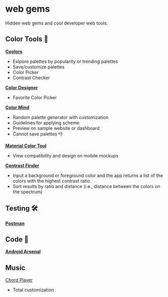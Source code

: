# web gems

Hidden web gems and cool developer web tools.



## Color Tools 🎨

[**Coolors**](https://coolors.co/)  
- Exlpore palettes by popularity or trending palettes
- Save/customize palettes
- Color Picker
- Contrast Checker

[**Color Designer**](https://colordesigner.io/)  
- Favorite Color Picker

[**Color Mind**](http://colormind.io/)  
- Random palette generator with customization
- Guidelines for applying scheme
- Preview on sample website or dashboard
- Cannot save palettes 👎

[**Material Color Tool**](https://material.io/resources/color/#!/?view.left=0&view.right=0)  
- View compatibility and design on mobile mockups

[**Contrast Finder**](app.contrast-finder.org)
- Input a background or foreground color and the app returns a list of the colors with the highest contrast ratio.
- Sort results by ratio and distance (i.e., distance between the colors on the spectrum)

## Testing 🛠️

[**Postman**](https://postman.co/home)

## Code 🎅

[**Android Arsenal**](https://android-arsenal.com/)


## Music

[Chord Player](https://www.onemotion.com/chord-player/)
- Total customization

